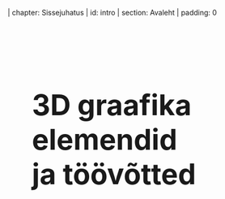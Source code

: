 | chapter: Sissejuhatus
| id: intro
| section: Avaleht
| padding: 0

<div style="width: 100%; height: 100%; overflow: hidden; position: relative">
    <!-- <intro /> -->
    <div class="fp-text" style="pointer-events: none; position: absolute; left: 5vw; top: 5vw ">
       <h1 style="
       font-size: 4em; 
       /* color: var(--white) */
       ">
       3D graafika elemendid <br> ja töövõtted</h1>
    </div>
</div>
   

   
<div class="fp-text" style="position: absolute; bottom:2vh; right: 2vw">
    <f-next-button title="Alustame" />
</div>

---


| section: Kursusest
| cols: 1fr 1fr
| rows: auto
| 1 1
| 2 3
| 4 4

## Kursusest

-


#### Sihtgrupp

Kursuse ametlik sihtgrupp on kujundaja ja noorem-tarkvaraarendaja erialade õpilased, üldhariduskoolide õpilased tehnoloogiaõppe raames. Tegelikult peaks kursus olema jõukohane kõigile, aga sisaldab algaja jaoks tõenäoliselt väga palju uut informatsiooni, nii et soovitan läheneda tasa ja targu. 


#### Tehnilised nõudmised

Kuigi kursus on seotud Kuressaare Ametikoolis asuva Innovatsioonilaboriga, ei eelda see tegelikult erivahendeid, välja arvatud 3D-printimise peatükk kursuse lõpuosas.
Ülejäänud osa kursusest saab sooritada tavalise arvutiga, sobib nii Windows, Mac kui Linux. 3D-printimise osa kursusest ei ole primaarne oskuste ja tulemuse saavutamiseks.

#### Autor

Mina, kursuse autor, olen Kuressaare Ametikooli disaini- ja tehnoloogiaosakondade õpetaja Madis Vaher. Olen 3D-maailmas seigelnud koos kujunduserialade õpilastega, ning kasutanud 3D-d kujundaja- ja kunstnikutöös.

<br>

<blockquote>
<small>
Siin all on nupp, kust pääseb edasi. Teemade vahel saab liikuda veel vasakul menüüst <f-menu-icon /> või lihtsalt klaviatuuri nooleklahvide <kbd>vasak</kbd> / <kbd>parem</kbd> abil. Sama rolli täidavad ka üleval paremas nurgas olevad <f-leftarrow-icon /> <f-rightarrow-icon /> noolekesed. 
</small>
</blockquote>

-

<img src="./img/valmis_renderdus.png" />

<br>

<img src="./img/el_struktuuri-ja-investeerimisfondid__hor.svg" style="--image-height:40vh; --image-min-height: 240px; --image-size:contain; --image-position: center; max-width:300px;" />
<br>
<small>
Kursust toetatakse projektist <strong>"Kaasaegse ja uuendusliku õppevara arendamine ja kasutuselevõtt"</strong>"Innovatsioonilabor (2018-2021)".
Kursus on ehitatud <f-link to="https://designstem.github.io/fachwerk/">Fachwerkile</f-link> ja asub <f-link to="https://github.com/kuressaareametikool/k203-courses">Githubis</f-link>
</small>

-

<div class="right">
<f-next-button title="Edasi: Teemad" />
</div>

---





| section: Kursuse teemad
| cols: 2fr 3fr
| rows: auto
| 1 1 
| 2 3
| 4 4

## Kursuse teemad 🍦

-

- Blenderi kasutajaliides
- Modelleerimine
- Materjalid ja tekstuurid
- Valgustus ja virtuaalne kaamera
- Osakeste süsteemid
- Renderdamine
- Animatsioon
- Füüsikasimulatsioonid
- 3D-printimine


Kursus toimub peamiselt praktilise tööna - modelleerime, värvime, katame tekstuuriga, valgustame ja renderdame peamiselt erinevat sorti jäätiseid.
Jäätis on kättesaadav, suhteliselt odav ja mitte liiga keerulise kujuga (ja maitsev) toiduaine, mille ainus puudus on madal sulamistemperatuur.

-

<f-video src="https://www.youtube.com/watch?v=VXinXgKj224" />
<br>
<blockquote>

<f-inline>

## 💬

<small>
Kursuse läbimiseks on vajalik mõningane <strong>inglise keele oskus</strong>>, et tutvuda lingitud materjalide, juhendite ja õppevideotega. Samuti on inglise keelsed kasutatava riist- ja tarkvara kasutajaliidesed.
</small>
</f-inline>

</blockquote>

-

<div class="right">
    <f-next-button title="Edasi: 3D graafika programmid" />
</div>

---

| section: 3D graafika programmid
| rows: auto 1fr auto
| cols: 2fr 3fr
| 1 1 
| 2 3
| 4 4

## 3D graafika programmid

-

Sellel kursusel kasutame 3D-graafika programmi <f-link to="https://blender.org">Blender</f-link>, mille saab alla laadida <f-link to="https://blender.org/download">siit</f-link>

Veel 3d-graafika programme:
- Cinema 4d
- Maya
- 3d Max 

eelnevad kolm on Blenderi-sarnased, aga tasulised 3d-graafika programmid. Järgnevad aga mingile kindlale spetsiifikale keskendunud:

- Houdini - eriefektide jaoks
- zBrush - modelleerimiseks

Valik CAD-programme, mille põhirõhk erinevalt Blenderist on täpsel joonestamisel:

- Fusion 360
- Solidworks
- Sketchup

3D-arendusraamistikud veebis:

- Threejs (näide kursuse <f-link to="intro">avalehel</f-link>)
- Aframe

Lisaks veel mängumootorid nagu
- Unity
- Unreal

Nimekiri on pidevas muutumises ja täiesti meelevaldne. Nagu näha, on 3D maailm kirju! Õnneks on paljud mainitud programmidest vähemalt proovimiseks tasuta kättesaadavad. Peale proovimist võivad hinnad kerkida mitme tuhande euroni, seetõttu on hea alustada oma teekonda Blenderist, mis on avatud lähtekoodiga ja kõigile vabalt kasutatav.


-

<f-video src="https://www.youtube.com/watch?v=_7_1NyYpi_s" />

-

<div class="right">
    <f-next-button title="Blenderis navigeerimine" />
</div>

---

| chapter: Blenderi kasutajaliides
| section: Navigeerimine
| rows: auto 1fr auto
| cols: 2fr 3fr
| 1 1 
| 2 3
| 4 4

## Navigeerimine

-

Enne, kui päriselt pihta hakata, peab veidi ringi vaatama. Seega vaatamegi, kuidas Blenderis enda vaatepunkti muuta saab.
Kasutatud klahvid on: 
- <i class="lmb"></i> objektide valimiseks (vanasti oli <i class="rmb"></i>)
- <i class="mmb"></i> alla vajutades saame oma vaatepunkti pöörata
- <i class="mmb"></i> rullides saame sisse-välja zoomida
- <i class="mmb"></i> ja <kbd>Shift</kbd> klahvi korraga vajutades saame oma vaatepunkti liigutada
- <kbd>7</kbd><kbd>8</kbd><kbd>9</kbd> standardvaadete vahel vahetamiseks<br><kbd>4</kbd><kbd>5</kbd><kbd>6</kbd><br><kbd>1</kbd><kbd>2</kbd><kbd>3</kbd><br><kbd>0&nbsp;&nbsp;</kbd>
- <kbd>G</kbd> objektide liigutamiseks
- <kbd>R</kbd> objektide pööramiseks
- <kbd>S</kbd> objektide skaleerimiseks ehk suurendamiseks ja vähendamiseks

Eriti tähtsad on teljed **X**, **Y** ja **Z** ja nende tähised klaviatuuril <kbd>X</kbd>,<kbd>Y</kbd> ja <kbd>Z</kbd>. Neid saab kombineerida <kbd>G</kbd>, <kbd>R</kbd> või <kbd>S</kbd>-ga, näiteks
- <kbd>G</kbd> <kbd>Z</kbd> <kbd>1</kbd> <kbd>Enter</kbd> tõstab valitud objekti ühe ühiku ülespoole
- <kbd>R</kbd> <kbd>X</kbd> <kbd>90</kbd> <kbd>Enter</kbd> pöörab objekti 90&deg; X teljel
- <kbd>S</kbd> <kbd>10</kbd> <kbd>Enter</kbd> teeb objekti 10 korda suuremaks.

-

<f-video src="https://www.youtube.com/watch?v=2kWt-riGTb8" />

-

<div class="right">
    <f-next-button title="Paneelid ja vaated" />
</div>

---


| section: Paneelid ja vaated
| rows: auto 1fr auto
| cols: 2fr 3fr
| 1 1 
| 2 3
| 4 4

## Paneelid ja vaated

-

Blenderi kasutajaliides koosneb paneelidest, mille sisu on vahetatav. Paneele saab suuremaks-väiksemaks muuta ja juurde tekitada. Lihtsam viis paneelide haldamiseks on kasutada vaateid ehk *workspace*'e

-

<f-video src="https://www.youtube.com/watch?v=0VEPZVjTj7A" />

-

<div class="right">
    <f-next-button title="Primitiivid" />
</div>
